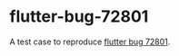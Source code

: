 # flutter-bug-72801

A test case to reproduce [flutter bug 72801](https://github.com/flutter/flutter/issues/72801).
